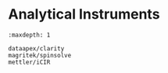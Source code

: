 # Analytical Instruments

```{toctree}
:maxdepth: 1

dataapex/clarity
magritek/spinsolve
mettler/iCIR

```

